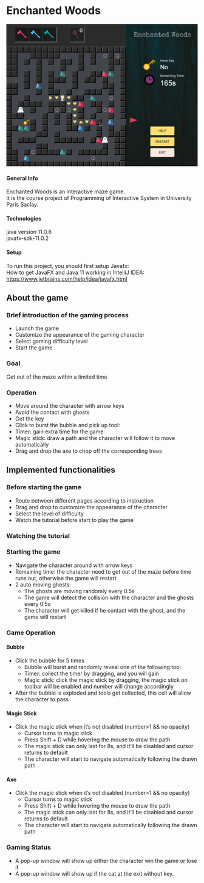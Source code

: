 # Enchanted Woods
![screenshot](https://github.com/tingying-he/interactive-maze/blob/main/src/img/screenshot.png)
#### General Info
Enchanted Woods is an interactive maze game.<br/>
It is the course project of Programming of Interactive System in University Paris Saclay.

#### Technologies
java version 11.0.8 <br>
javafx-sdk-11.0.2

#### Setup
To run this project, you should first setup Javafx:<br/>
How to get JavaFX and Java 11 working in IntelliJ IDEA:<br/>
https://www.jetbrains.com/help/idea/javafx.html

## About the game
### Brief introduction of the gaming process
* Launch the game
* Customize the appearance of the gaming character
* Select gaming difficulty level
* Start the game


### Goal
Get out of the maze within a limited time

### Operation
* Move around the character with arrow keys
* Avoid the contact with ghosts
* Get the key
* Click to burst the bubble and pick up tool:
* Timer: gain extra time for the game
* Magic stick: draw a path and the character will  follow it to move automatically
* Drag and drop the axe to chop off the corresponding trees

## Implemented functionalities
### Before starting the game

* Route between different pages according to instruction
* Drag and drop to customize the appearance of the character
* Select the level of difficulty
* Watch the tutorial before start to play the game

### Watching the tutorial

### Starting the game
* Navigate the character around with arrow keys
* Remaining time: the character need to get out of the maze before time runs out, otherwise the game will restart
* 2 auto moving ghosts:<br/>
    * The ghosts are moving randomly every 0.5s
    * The game will detect the collision with the character and the ghosts every 0.5s
    * The character will get killed if he contact with the ghost, and the game will restart

### Game Operation
#### Bubble
* Click the bubble for 5 times
    * Bubble will burst and randomly reveal one of the following tool
    * Timer: collect the timer by dragging, and you will gain 
    * Magic stick: click the magic stick by dragging, the magic stick on toolbar will be enabled and number will change accordingly
* After the bubble is exploded and tools get collected, this cell will allow the character to pass

#### Magic Stick
* Click the magic stick when it’s not disabled (number>1 && no opacity)
    * Cursor turns to magic stick
    * Press Shift + D while hovering the mouse to draw the path
    * The magic stick can only last for 8s, and it’ll be disabled and cursor returns to default
    * The character will start to navigate automatically following the drawn path

#### Axe
* Click the magic stick when it’s not disabled (number>1 && no opacity)
    * Cursor turns to magic stick
    * Press Shift + D while hovering the mouse to draw the path
    * The magic stick can only last for 8s, and it’ll be disabled and cursor returns to default
    * The character will start to navigate automatically following the drawn path
    
### Gaming Status
* A pop-up window will show up either the character win the game or lose it
* A pop-up window will show up if the cat at the exit without key.




